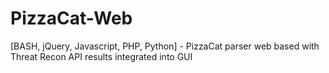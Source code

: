 PizzaCat-Web
============

[BASH, jQuery, Javascript, PHP, Python] - PizzaCat parser web based with Threat Recon API results integrated into GUI
